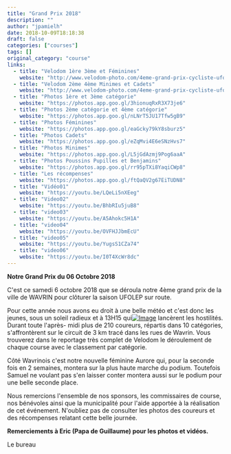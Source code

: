 ```yaml
---
title: "Grand Prix 2018"
description: ""
author: "jpamielh"
date: 2018-10-09T18:18:38
draft: false
categories: ["courses"]
tags: []
original_category: "course"
links:
  - title: "Velodom 1ère 3ème et Féminines"
    website: "http://www.velodom-photo.com/4eme-grand-prix-cycliste-ufolep-de-wavrin-1ere-3eme-cat-et-feminines.html"
  - title: "Velodom 2ème 4ème Minimes et Cadets"
    website: "http://www.velodom-photo.com/4eme-grand-prix-cycliste-ufolep-de-wavrin-2emes-4emes-cat-min-et-cad.html"
  - title: "Photos 1ère et 3ème catégorie"
    website: "https://photos.app.goo.gl/3hionuqRxR3X73je6"
  - title: "Photos 2ème catégorie et 4ème catégorie"
    website: "https://photos.app.goo.gl/nLNrT5JU17Tfw5gB9"
  - title: "Photos Féminines"
    website: "https://photos.app.goo.gl/eaGcky79kY8sburz5"
  - title: "Photos Cadets"
    website: "https://photos.app.goo.gl/eZqMvi4E6eSNzHvs7"
  - title: "Photos Minimes"
    website: "https://photos.app.goo.gl/L5jGdAzmj9Pog6aaA"
  - title: "Photos Poussins Pupilles et Benjamins"
    website: "https://photos.app.goo.gl/rr95pTXi8YaqiCWp8"
  - title: "Les récompenses"
    website: "https://photos.app.goo.gl/ftQaQV2g67EiTUDN8"
  - title: "Vidéo01"
    website: "https://youtu.be/LQeLi5nXEeg"
  - title: "Video02"
    website: "https://youtu.be/BhbRIu5juB8"
  - title: "video03"
    website: "https://youtu.be/A5Ahokc5H1A"
  - title: "video04"
    website: "https://youtu.be/OVFHJJbmEcU"
  - title: "video05"
    website: "https://youtu.be/YugsS1CZa74"
  - title: "video06"
    website: "https://youtu.be/I0T4XcWr8dc"
---
```


**Notre Grand Prix du 06 Octobre 2018**

C'est ce samedi 6 octobre 2018 que se déroula notre 4ème grand prix de la ville de WAVRIN pour clôturer la saison UFOLEP sur route. 

Pour cette année nous avons eu droit à une belle météo et c'est donc les jeunes, sous un soleil radieux et à 13H15 qui[![Image](https://lh3.googleusercontent.com/I4OFcnItrpPlt7miiARjAVvNWcpqR0FDlmhimpWzamev8lP3M50TUIk5M128gvhiIAIfVTxfiqIJNCePtM5Z7lM0o0-roUarPAncUwDapggnGHpWUWjMIkBjFtF1WhnvFEoN4vz5BF2AvmlCRZQlnEROxkNsebIj9T7rWaizX0_4ywhLQN3bSn2xCimET1UX4GO7WgHkWmXBHxn817HE19MAwaRyVPrRMTxg4Y7xK2dWlzNG4KmJ0fI7VSbMiV2RCyT4iZVwRHQS3HXwvJ7w5QDXC41WyiWL1v4sNswB6sNYIIXag3jSnHpMU-mofGX0BZOF1KME9434Vu2z1L61omjPKhtHfaBu_RBq8HKKl51ZmNPcmL50D091ljQYI1rlkZU_eclKHr0ww2SFC6crkoxq3wGNVR-EqQyPFXoMDaa3h4pMwVmlWDVaqKhI6iwuJepVFPXi2e4NArV-jDolkvYZC_7w361a8dIQgpefx9ewYY3XhrY7t4W7nrKkj3T0dMOr0ObmR5lwGQ-S6Ai4faK9ytebNxip1cIA5P7hWOj6pr-wP4IOqfioWV4VSx4EluKW_qnkRTTm4Yp_thKavWv9PStWtTljTkbDM_TM_LxyeVwveT9SzNcHHBoF7j_2=w1024-h768-no)](https://lh3.googleusercontent.com/I4OFcnItrpPlt7miiARjAVvNWcpqR0FDlmhimpWzamev8lP3M50TUIk5M128gvhiIAIfVTxfiqIJNCePtM5Z7lM0o0-roUarPAncUwDapggnGHpWUWjMIkBjFtF1WhnvFEoN4vz5BF2AvmlCRZQlnEROxkNsebIj9T7rWaizX0_4ywhLQN3bSn2xCimET1UX4GO7WgHkWmXBHxn817HE19MAwaRyVPrRMTxg4Y7xK2dWlzNG4KmJ0fI7VSbMiV2RCyT4iZVwRHQS3HXwvJ7w5QDXC41WyiWL1v4sNswB6sNYIIXag3jSnHpMU-mofGX0BZOF1KME9434Vu2z1L61omjPKhtHfaBu_RBq8HKKl51ZmNPcmL50D091ljQYI1rlkZU_eclKHr0ww2SFC6crkoxq3wGNVR-EqQyPFXoMDaa3h4pMwVmlWDVaqKhI6iwuJepVFPXi2e4NArV-jDolkvYZC_7w361a8dIQgpefx9ewYY3XhrY7t4W7nrKkj3T0dMOr0ObmR5lwGQ-S6Ai4faK9ytebNxip1cIA5P7hWOj6pr-wP4IOqfioWV4VSx4EluKW_qnkRTTm4Yp_thKavWv9PStWtTljTkbDM_TM_LxyeVwveT9SzNcHHBoF7j_2=w1024-h768-no) lancèrent les hostilités. Durant toute l'après- midi plus de 210 coureurs, répartis dans 10 catégories, s'affrontèrent sur le circuit de 3 km tracé dans les rues de Wavrin. Vous trouverez dans le reportage très complet de Velodom&nbsp;le déroulement de chaque course avec le classement&nbsp;par catégorie.

Côté Wavrinois c'est notre nouvelle féminine Aurore qui, pour la seconde fois en 2 semaines, montera sur la plus haute marche du podium. Toutefois Samuel ne voulant pas s'en laisser conter montera aussi sur le podium pour une belle seconde place. 

Nous remercions l'ensemble de nos sponsors, les commissaires de course, nos bénévoles ainsi que la municipalité pour l'aide apportée à la réalisation de cet événement. N'oubliez pas de consulter les photos des coureurs et des récompenses relatant cette belle journée.

**Remerciements à Eric (Papa de Guillaume) pour les photos et vidéos.**

Le bureau